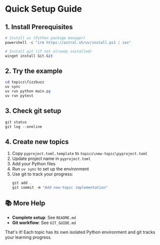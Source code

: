 # Quick Setup Guide

## 1. Install Prerequisites
```powershell
# Install uv (Python package manager)
powershell -c "irm https://astral.sh/uv/install.ps1 | iex"

# Install git (if not already installed)
winget install Git.Git
```

## 2. Try the example
```powershell
cd topics\fizzbuzz
uv sync
uv run python main.py
uv run pytest
```

## 3. Check git setup
```powershell
git status
git log --oneline
```

## 4. Create new topics
1. Copy `pyproject.toml.template` to `topics\new-topic\pyproject.toml`
2. Update project name in `pyproject.toml`
3. Add your Python files
4. Run `uv sync` to set up the environment
5. Use git to track your progress:
   ```powershell
   git add .
   git commit -m "Add new-topic implementation"
   ```

## 📚 More Help
- **Complete setup**: See `README.md`
- **Git workflow**: See `GIT_GUIDE.md`

That's it! Each topic has its own isolated Python environment and git tracks your learning progress.
